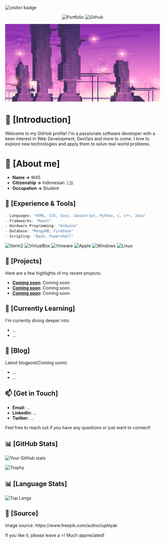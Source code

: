 ![visitor badge](https://visitor-badge.laobi.icu/badge?page_id=wgs45.wgs45)

<p align='Center'>
  <img alt = "Portfolio" src = "https://img.shields.io/badge/Portfolio-255E63?style=for-the-badge&logo=About.me&logoColor=white"/>
    <img alt = "Github" src = "https://img.shields.io/badge/GitHub-100000?style=for-the-badge&logo=github&logoColor=white"/>
</p>

![Banner](https://raw.githubusercontent.com/wgs45/wgs45/main/Images/Banner.jpg)

# 🎲 [Introduction]

Welcome to my GitHub profile! I'm a passionate software developer with a keen interest in Web Development, DevOps and more to come. I love to explore new technologies and apply them to solve real-world problems.

# 💾 [About me]

- **Name ->** W45
- **Citizenship ->** Indonesian 🇮🇩
- **Occupation ->** Student

## 🧬 [Experience & Tools]
```c
- Languages: "HTML, CSS, Sass, Javascript, Python, C, C++, Java"
- Frameworks: "React"
- Hardware Programming: "Arduino"
- Database: "MongoDB, Firebase"
- Scripting: "Bash, Powershell"
```
<p align='left'>
  <img alt = "Iterm2" src = "https://img.shields.io/badge/iTerm2-000000?style=for-the-badge&logo=iterm2&logoColor=white"/>
  <img alt = "VirtualBox" src = "https://img.shields.io/badge/VirtualBox-21416b?style=for-the-badge&logo=VirtualBox&logoColor=white"/>
  <img alt = "Vmware" src = "https://img.shields.io/badge/VMware-231f20?style=for-the-badge&logo=VMware&logoColor=white"/>
    <img alt = "Apple" src = "https://img.shields.io/badge/mac%20os-000000?style=for-the-badge&logo=apple&logoColor=white"/>
    <img alt = "Windows" src = "https://img.shields.io/badge/Windows-0078D6?style=for-the-badge&logo=windows&logoColor=white"/>
    <img alt = "Linux" src = "https://img.shields.io/badge/Linux-FCC624?style=for-the-badge&logo=linux&logoColor=black"/>
</p>

## 🚀 [Projects]
Here are a few highlights of my recent projects:
- **[Coming soon](link-to-project):** Coming soon.
- **[Coming soon](link-to-project):** Coming soon.
- **[Coming soon](link-to-project):** Coming soon.

## 🌱 [Currently Learning]
I'm currently diving deeper into:
- ...
- ...

## 📃 [Blog]
Latest blogpost(Coming soon):
- ...
- ...


## 📫 [Get in Touch]
- **Email:** ...
- **LinkedIn:** ...
- **Twitter:** ...

Feel free to reach out if you have any questions or just want to connect!

## 📊 [GitHub Stats]
![Your GitHub stats](https://github-readme-stats.vercel.app/api?username=wgs45&show_icons=true&theme=tokyonight)

![Trophy](https://github-profile-trophy.vercel.app/?username=wgs45&theme=tokyonight)

## 📊 [Language Stats]

![Top Langs](https://github-readme-stats.vercel.app/api/top-langs/?username=wgs45&layout=compact&theme=tokyonight)

## 🔦 [Source]

<p>Image source: https://www.freepik.com/author/upklyak</p>

If you like it, please leave a ⭐️! Much appreciated!
